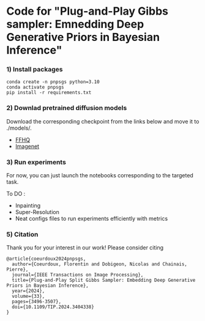 # Code for "Plug-and-Play Gibbs sampler: Emnedding Deep Generative Priors in Bayesian Inference"

### 1) Install packages

````
conda create -n pnpsgs python=3.10
conda activate pnpsgs
pip install -r requirements.txt
````

### 2) Downlad pretrained diffusion models

Download the corresponding checkpoint from the links below and move it to ./models/.

- [FFHQ](https://drive.google.com/drive/folders/1jElnRoFv7b31fG0v6pTSQkelbSX3xGZh)
- [Imagenet](https://drive.google.com/drive/folders/1jElnRoFv7b31fG0v6pTSQkelbSX3xGZh)

### 3) Run experiments

For now, you can just launch the notebooks corresponding to the targeted task. 

To DO :
- Inpainting 
- Super-Resolution
- Neat configs files to run experiments efficiently with metrics

### 5) Citation 

Thank you for your interest in our work! Please consider citing

````
@article{coeurdoux2024pnpsgs,
  author={Coeurdoux, Florentin and Dobigeon, Nicolas and Chainais, Pierre},
  journal={IEEE Transactions on Image Processing}, 
  title={Plug-and-Play Split Gibbs Sampler: Embedding Deep Generative Priors in Bayesian Inference}, 
  year={2024},
  volume={33},
  pages={3496-3507},
  doi={10.1109/TIP.2024.3404338}
}
````
